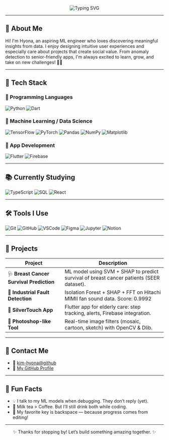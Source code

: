 

<div align="center" style="padding-top: 50px;">
  <img src="https://readme-typing-svg.vercel.app/?font=Fredoka+One&size=32&pause=1000&color=FF69B4&center=true&width=850&lines=🖤+Welcome+to+Hyona's+GitHub+🩷;🤖+ML+Enthusiast+%26+AI+Explorer;📊+Turning+Data+into+Insight+✨;☕+Caffeinated+Creativity+Always" alt="Typing SVG" />
</div>


---

## 🌸 About Me

Hi! I'm Hyona, an aspiring ML engineer who loves discovering meaningful insights from data.
I enjoy designing intuitive user experiences and especially care about projects that create social value.
From anomaly detection to senior-friendly apps, I'm always excited to learn, grow, and take on new challenges! 🧠💖

---

## 🧠 Tech Stack

### 🔸 Programming Languages
![Python](https://img.shields.io/badge/Python-3776AB?style=flat&logo=python&logoColor=white)
![Dart](https://img.shields.io/badge/Dart-0175C2?style=flat&logo=dart&logoColor=white)

### 🔸 Machine Learning / Data Science
![TensorFlow](https://img.shields.io/badge/TensorFlow-FF6F00?style=flat&logo=tensorflow&logoColor=white)
![PyTorch](https://img.shields.io/badge/PyTorch-EE4C2C?style=flat&logo=pytorch&logoColor=white)
![Pandas](https://img.shields.io/badge/Pandas-150458?style=flat&logo=pandas&logoColor=white)
![NumPy](https://img.shields.io/badge/NumPy-013243?style=flat&logo=numpy&logoColor=white)
![Matplotlib](https://img.shields.io/badge/Matplotlib-11557C?style=flat)

### 🔸 App Development
![Flutter](https://img.shields.io/badge/Flutter-02569B?style=flat&logo=flutter&logoColor=white)
![Firebase](https://img.shields.io/badge/Firebase-FFCA28?style=flat&logo=firebase&logoColor=black)

---

## 📚 Currently Studying

![TypeScript](https://img.shields.io/badge/TypeScript-3178C6?style=flat&logo=typescript&logoColor=white)
![SQL](https://img.shields.io/badge/SQL-4479A1?style=flat&logo=postgresql&logoColor=white)
![React](https://img.shields.io/badge/React-61DAFB?style=flat&logo=react&logoColor=black)

---

## 🛠 Tools I Use

![Git](https://img.shields.io/badge/Git-F05032?style=flat&logo=git&logoColor=white)
![GitHub](https://img.shields.io/badge/GitHub-181717?style=flat&logo=github&logoColor=white)
![VSCode](https://img.shields.io/badge/VSCode-007ACC?style=flat&logo=visual-studio-code&logoColor=white)
![Figma](https://img.shields.io/badge/Figma-F24E1E?style=flat&logo=figma&logoColor=white)
![Jupyter](https://img.shields.io/badge/Jupyter-F37626?style=flat&logo=jupyter&logoColor=white)
![Notion](https://img.shields.io/badge/Notion-000000?style=flat&logo=notion&logoColor=white)

---

## 🚀 Projects

| Project | Description |
|--------|-------------|
| 🩺 **Breast Cancer Survival Prediction** | ML model using SVM + SHAP to predict survival of breast cancer patients (SEER dataset). |
| 🔧 **Industrial Fault Detection** | Isolation Forest + SHAP + FFT on Hitachi MIMII fan sound data. Score: 0.9992 |
| 👵 **SilverTouch App** | Flutter app for elderly care: step tracking, alerts, Firebase integration. |
| 🎨 **Photoshop-like Tool** | Real-time image filters (mosaic, cartoon, sketch) with OpenCV & Dlib. |

---

## 💌 Contact Me

- 📧 [kim-hyona@github](mailto:kim-hyona@github.com)
- 🔗 [My GitHub Profile](https://github.com/kim-hyona)

---

## 🎀 Fun Facts

- 💡 I talk to my ML models when debugging. They don’t reply (yet).
- 🧋 Milk tea > Coffee. But I’ll still drink both while coding.
- 🖤 My favorite key is backspace — because progress comes from editing!

---

<p align="center">
  ✨ Thanks for stopping by! Let’s build something amazing together. ✨
</p>

